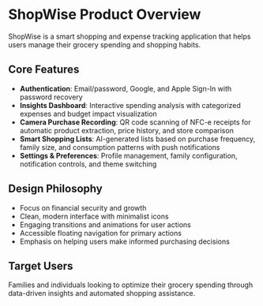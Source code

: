 # ShopWise Product Overview

ShopWise is a smart shopping and expense tracking application that helps users manage their grocery spending and shopping habits.

## Core Features

- **Authentication**: Email/password, Google, and Apple Sign-In with password recovery
- **Insights Dashboard**: Interactive spending analysis with categorized expenses and budget impact visualization
- **Camera Purchase Recording**: QR code scanning of NFC-e receipts for automatic product extraction, price history, and store comparison
- **Smart Shopping Lists**: AI-generated lists based on purchase frequency, family size, and consumption patterns with push notifications
- **Settings & Preferences**: Profile management, family configuration, notification controls, and theme switching

## Design Philosophy

- Focus on financial security and growth
- Clean, modern interface with minimalist icons
- Engaging transitions and animations for user actions
- Accessible floating navigation for primary actions
- Emphasis on helping users make informed purchasing decisions

## Target Users

Families and individuals looking to optimize their grocery spending through data-driven insights and automated shopping assistance.